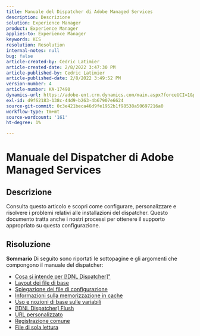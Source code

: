 ```yaml
---
title: Manuale del Dispatcher di Adobe Managed Services
description: Descrizione
solution: Experience Manager
product: Experience Manager
applies-to: Experience Manager
keywords: KCS
resolution: Resolution
internal-notes: null
bug: false
article-created-by: Cedric Latimier
article-created-date: 2/8/2022 3:47:30 PM
article-published-by: Cedric Latimier
article-published-date: 2/8/2022 3:49:52 PM
version-number: 4
article-number: KA-17490
dynamics-url: https://adobe-ent.crm.dynamics.com/main.aspx?forceUCI=1&pagetype=entityrecord&etn=knowledgearticle&id=7775b268-f688-ec11-93b0-002248083a1c
exl-id: d9f62183-138c-44d9-b263-4b67907e6624
source-git-commit: 0c3e421beca46d9fe1952b1f98538a50697216a0
workflow-type: tm+mt
source-wordcount: '161'
ht-degree: 1%

---
```


# Manuale del Dispatcher di Adobe Managed Services

## Descrizione


Consulta questo articolo e scopri come configurare, personalizzare e risolvere i problemi relativi alle installazioni del dispatcher. Questo documento tratta anche i nostri processi per ottenere il supporto appropriato su questa configurazione.


## Risoluzione

<b>Sommario</b>
Di seguito sono riportati le sottopagine e gli argomenti che compongono il manuale del dispatcher:

- [Cosa si intende per [!DNL Dispatcher]&quot;](https://experienceleague.adobe.com/docs/experience-cloud-kcs/kbarticles/KA-17911.html%3Flang%3Den)
- [Layout dei file di base](https://experienceleague.adobe.com/docs/experience-cloud-kcs/kbarticles/KA-17502.html%3Flang%3Den)
- [Spiegazione dei file di configurazione](https://experienceleague.adobe.com/docs/experience-cloud-kcs/kbarticles/KA-17477.html%3Flang%3Den)
- [Informazioni sulla memorizzazione in cache](https://experienceleague.adobe.com/docs/experience-cloud-kcs/kbarticles/KA-17912.html%3Flang%3Den)
- [Uso e nozioni di base sulle variabili](https://experienceleague.adobe.com/docs/experience-cloud-kcs/kbarticles/KA-17487.html%3Flang%3Den)
- [[!DNL Dispatcher] Flush](https://experienceleague.adobe.com/docs/experience-cloud-kcs/kbarticles/KA-17493.html%3Flang%3Den)
- [URL personalizzato](https://experienceleague.adobe.com/docs/experience-cloud-kcs/kbarticles/KA-17463.html%3Flang%3Den)
- [Registrazione comune](https://experienceleague.adobe.com/docs/experience-cloud-kcs/kbarticles/KA-17914.html%3Flang%3Den)
- [File di sola lettura](https://experienceleague.adobe.com/docs/experience-cloud-kcs/kbarticles/KA-17483.html%3Flang%3Den)
